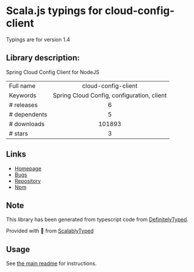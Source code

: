 
# Scala.js typings for cloud-config-client

Typings are for version 1.4

## Library description:
Spring Cloud Config Client for NodeJS

|                    |                 |
| ------------------ | :-------------: |
| Full name          | cloud-config-client |
| Keywords           | Spring Cloud Config, configuration, client |
| # releases         | 6 |
| # dependents       | 5 |
| # downloads        | 101893 |
| # stars            | 3 |

## Links
- [Homepage](https://github.com/victorherraiz/cloud-config-client#readme)
- [Bugs](https://github.com/victorherraiz/cloud-config-client/issues)
- [Repository](https://github.com/victorherraiz/cloud-config-client)
- [Npm](https://www.npmjs.com/package/cloud-config-client)
    


## Note
This library has been generated from typescript code from [DefinitelyTyped](https://definitelytyped.org).

Provided with :purple_heart: from [ScalablyTyped](https://github.com/oyvindberg/ScalablyTyped)

## Usage
See [the main readme](../../readme.md) for instructions.



